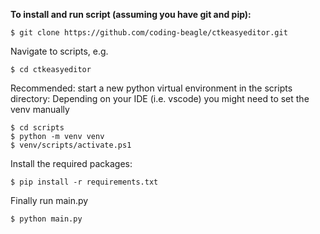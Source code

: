**To install and run script (assuming you have git and pip):**

```
$ git clone https://github.com/coding-beagle/ctkeasyeditor.git
```

Navigate to scripts, e.g.

```
$ cd ctkeasyeditor
```

Recommended: start a new python virtual environment in the scripts directory:
Depending on your IDE (i.e. vscode) you might need to set the venv manually

```
$ cd scripts
$ python -m venv venv
$ venv/scripts/activate.ps1
```

Install the required packages:

```
$ pip install -r requirements.txt
```

Finally run main.py

```
$ python main.py
```
